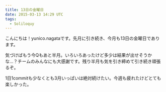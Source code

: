 ```yaml
---
title: 13日の金曜日
date: 2015-03-13 14:29 UTC
tags:
  - Soliloquy
---
```

こんにちは！yunico.nagataです。先月に引き続き、今月も13日の金曜日であります。

気づけばもう今Qもあと半月。いろいろあったけど多少は結果が出せそうかな…？チームのみんなにも大感謝です。残り半月も気を引き締めて引き続き頑張るぞ。

1日1commitも少なくとも3月いっぱいは絶対続けたい。今週も疲れたけどとても楽しかった。


